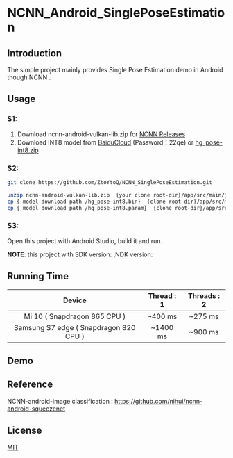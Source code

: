 # NCNN_Android_SinglePoseEstimation
## Introduction 
The simple project mainly provides Single Pose Estimation demo in Android though NCNN .

## Usage

### S1:

1. Download ncnn-android-vulkan-lib.zip for [NCNN Releases](https://github.com/Tencent/ncnn/releases)
2. Download INT8 model from [BaiduCloud](https://pan.baidu.com/s/1QOCGh99e_3jVZgH9XMdhlQ) (Password：22qe)  or [hg_pose-int8.zip](https://github.com/ZtoYtoQ/NCNN-PoseEstimation/releases)

### S2:

```bash
git clone https://github.com/ZtoYtoQ/NCNN_SinglePoseEstimation.git

unzip ncnn-android-vulkan-lib.zip  {your clone root-dir}/app/src/main/jni 
cp { model download path /hg_pose-int8.bin}  {clone root-dir}/app/src/main/assets/ 
cp { model download path /hg_pose-int8.param}  {clone root-dir}/app/src/main/assets/ 
```

### S3:

Open this project with Android Studio, build it and run.

**NOTE**: this project with  SDK version: ,NDK version:


## Running Time

|               **Device**               | Thread : 1 | Threads : 2 |
| :------------------------------------: | :--------: | :---------: |
|      Mi 10 ( Snapdragon 865 CPU )      |  ~400 ms   |   ~275 ms   |
| Samsung S7 edge ( Snapdragon 820 CPU ) |  ~1400 ms  |   ~900 ms   |

## Demo



## Reference

NCNN-android-image classification :   https://github.com/nihui/ncnn-android-squeezenet

## License
[MIT](https://choosealicense.com/licenses/mit/)
